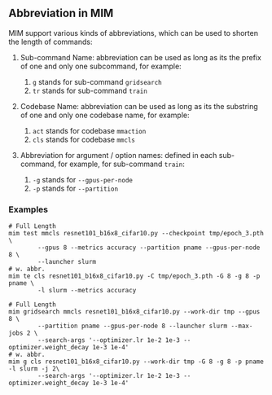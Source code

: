 ## Abbreviation in MIM

MIM support various kinds of abbreviations, which can be used to shorten the length of commands:

1. Sub-command Name: abbreviation can be used as long as its the prefix of one and only one subcommand, for example:

   1. `g` stands for sub-command `gridsearch`
   2. `tr` stands for sub-command `train`

2. Codebase Name: abbreviation can be used as long as its the substring of one and only one codebase name, for example:

   1. `act` stands for codebase `mmaction`
   2. `cls` stands for codebase `mmcls`

3. Abbreviation for argument / option names: defined in each sub-command, for example, for sub-command `train`:

   1. `-g` stands for `--gpus-per-node`
   2. `-p` stands for `--partition`

### Examples

```shell
# Full Length
mim test mmcls resnet101_b16x8_cifar10.py --checkpoint tmp/epoch_3.pth \
		--gpus 8 --metrics accuracy --partition pname --gpus-per-node 8 \
		--launcher slurm
# w. abbr.
mim te cls resnet101_b16x8_cifar10.py -C tmp/epoch_3.pth -G 8 -g 8 -p pname \
		-l slurm --metrics accuracy

# Full Length
mim gridsearch mmcls resnet101_b16x8_cifar10.py --work-dir tmp --gpus 8 \
        --partition pname --gpus-per-node 8 --launcher slurm --max-jobs 2 \
        --search-args '--optimizer.lr 1e-2 1e-3 --optimizer.weight_decay 1e-3 1e-4'
# w. abbr.
mim g cls resnet101_b16x8_cifar10.py --work-dir tmp -G 8 -g 8 -p pname -l slurm -j 2\
        --search-args '--optimizer.lr 1e-2 1e-3 --optimizer.weight_decay 1e-3 1e-4'
```
